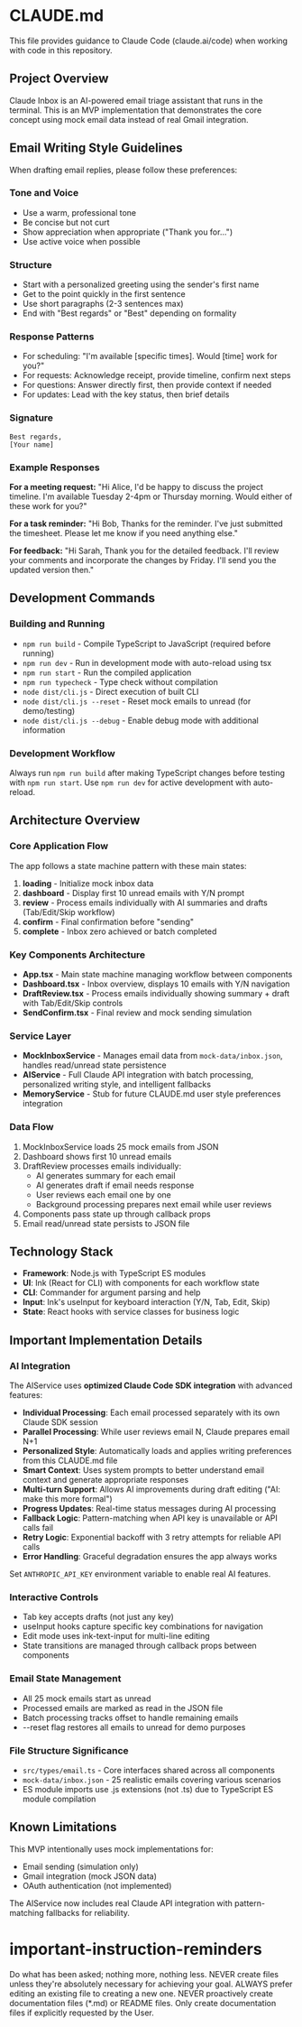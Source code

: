 # CLAUDE.md

This file provides guidance to Claude Code (claude.ai/code) when working with code in this repository.

## Project Overview

Claude Inbox is an AI-powered email triage assistant that runs in the terminal. This is an MVP implementation that demonstrates the core concept using mock email data instead of real Gmail integration.

## Email Writing Style Guidelines

When drafting email replies, please follow these preferences:

### Tone and Voice
- Use a warm, professional tone
- Be concise but not curt
- Show appreciation when appropriate ("Thank you for...")
- Use active voice when possible

### Structure
- Start with a personalized greeting using the sender's first name
- Get to the point quickly in the first sentence
- Use short paragraphs (2-3 sentences max)
- End with "Best regards" or "Best" depending on formality

### Response Patterns
- For scheduling: "I'm available [specific times]. Would [time] work for you?"
- For requests: Acknowledge receipt, provide timeline, confirm next steps
- For questions: Answer directly first, then provide context if needed
- For updates: Lead with the key status, then brief details

### Signature
```
Best regards,
[Your name]
```

### Example Responses

**For a meeting request:**
"Hi Alice, I'd be happy to discuss the project timeline. I'm available Tuesday 2-4pm or Thursday morning. Would either of these work for you?"

**For a task reminder:**
"Hi Bob, Thanks for the reminder. I've just submitted the timesheet. Please let me know if you need anything else."

**For feedback:**
"Hi Sarah, Thank you for the detailed feedback. I'll review your comments and incorporate the changes by Friday. I'll send you the updated version then."

## Development Commands

### Building and Running
- `npm run build` - Compile TypeScript to JavaScript (required before running)
- `npm run dev` - Run in development mode with auto-reload using tsx
- `npm run start` - Run the compiled application 
- `npm run typecheck` - Type check without compilation
- `node dist/cli.js` - Direct execution of built CLI
- `node dist/cli.js --reset` - Reset mock emails to unread (for demo/testing)
- `node dist/cli.js --debug` - Enable debug mode with additional information

### Development Workflow
Always run `npm run build` after making TypeScript changes before testing with `npm run start`. Use `npm run dev` for active development with auto-reload.

## Architecture Overview

### Core Application Flow
The app follows a state machine pattern with these main states:
1. **loading** - Initialize mock inbox data  
2. **dashboard** - Display first 10 unread emails with Y/N prompt
3. **review** - Process emails individually with AI summaries and drafts (Tab/Edit/Skip workflow)
4. **confirm** - Final confirmation before "sending"
5. **complete** - Inbox zero achieved or batch completed

### Key Components Architecture
- **App.tsx** - Main state machine managing workflow between components
- **Dashboard.tsx** - Inbox overview, displays 10 emails with Y/N navigation
- **DraftReview.tsx** - Process emails individually showing summary + draft with Tab/Edit/Skip controls
- **SendConfirm.tsx** - Final review and mock sending simulation

### Service Layer
- **MockInboxService** - Manages email data from `mock-data/inbox.json`, handles read/unread state persistence
- **AIService** - Full Claude API integration with batch processing, personalized writing style, and intelligent fallbacks
- **MemoryService** - Stub for future CLAUDE.md user style preferences integration

### Data Flow
1. MockInboxService loads 25 mock emails from JSON
2. Dashboard shows first 10 unread emails
3. DraftReview processes emails individually:
   - AI generates summary for each email
   - AI generates draft if email needs response
   - User reviews each email one by one
   - Background processing prepares next email while user reviews
4. Components pass state up through callback props
5. Email read/unread state persists to JSON file

## Technology Stack

- **Framework**: Node.js with TypeScript ES modules
- **UI**: Ink (React for CLI) with components for each workflow state
- **CLI**: Commander for argument parsing and help
- **Input**: Ink's useInput for keyboard interaction (Y/N, Tab, Edit, Skip)
- **State**: React hooks with service classes for business logic

## Important Implementation Details

### AI Integration
The AIService uses **optimized Claude Code SDK integration** with advanced features:

- **Individual Processing**: Each email processed separately with its own Claude SDK session
- **Parallel Processing**: While user reviews email N, Claude prepares email N+1
- **Personalized Style**: Automatically loads and applies writing preferences from this CLAUDE.md file
- **Smart Context**: Uses system prompts to better understand email context and generate appropriate responses
- **Multi-turn Support**: Allows AI improvements during draft editing ("AI: make this more formal")
- **Progress Updates**: Real-time status messages during AI processing
- **Fallback Logic**: Pattern-matching when API key is unavailable or API calls fail  
- **Retry Logic**: Exponential backoff with 3 retry attempts for reliable API calls
- **Error Handling**: Graceful degradation ensures the app always works

Set `ANTHROPIC_API_KEY` environment variable to enable real AI features.

### Interactive Controls
- Tab key accepts drafts (not just any key)
- useInput hooks capture specific key combinations for navigation
- Edit mode uses ink-text-input for multi-line editing
- State transitions are managed through callback props between components

### Email State Management
- All 25 mock emails start as unread
- Processed emails are marked as read in the JSON file
- Batch processing tracks offset to handle remaining emails
- --reset flag restores all emails to unread for demo purposes

### File Structure Significance
- `src/types/email.ts` - Core interfaces shared across all components
- `mock-data/inbox.json` - 25 realistic emails covering various scenarios
- ES module imports use .js extensions (not .ts) due to TypeScript ES module compilation

## Known Limitations

This MVP intentionally uses mock implementations for:
- Email sending (simulation only)
- Gmail integration (mock JSON data)  
- OAuth authentication (not implemented)

The AIService now includes real Claude API integration with pattern-matching fallbacks for reliability.
# important-instruction-reminders
Do what has been asked; nothing more, nothing less.
NEVER create files unless they're absolutely necessary for achieving your goal.
ALWAYS prefer editing an existing file to creating a new one.
NEVER proactively create documentation files (*.md) or README files. Only create documentation files if explicitly requested by the User.
